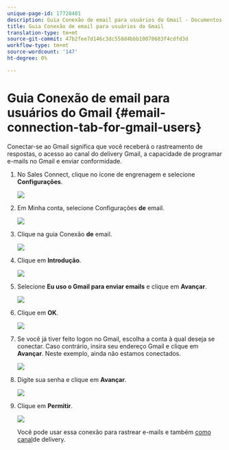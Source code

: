 ```yaml
---
unique-page-id: 17728401
description: Guia Conexão de email para usuários do Gmail - Documentos do Marketing - Documentação do produto
title: Guia Conexão de email para usuários do Gmail
translation-type: tm+mt
source-git-commit: 47b2fee7d146c3dc558d4bbb10070683f4cdfd3d
workflow-type: tm+mt
source-wordcount: '147'
ht-degree: 0%

---
```



# Guia Conexão de email para usuários do Gmail {#email-connection-tab-for-gmail-users}

Conectar-se ao Gmail significa que você receberá o rastreamento de respostas, o acesso ao canal do delivery Gmail, a capacidade de programar e-mails no Gmail e enviar conformidade.

1. No Sales Connect, clique no ícone de engrenagem e selecione **Configurações**.

   ![](assets/one.png)

1. Em Minha conta, selecione Configurações **de** email.

   ![](assets/two.png)

1. Clique na guia Conexão **de** email.

   ![](assets/three.png)

1. Clique em **Introdução**.

   ![](assets/four.png)

1. Selecione **Eu uso o Gmail para enviar emails** e clique em **Avançar**.

   ![](assets/five.png)

1. Clique em **OK**.

   ![](assets/six.png)

1. Se você já tiver feito logon no Gmail, escolha a conta à qual deseja se conectar. Caso contrário, insira seu endereço Gmail e clique em **Avançar**. Neste exemplo, ainda não estamos conectados.

   ![](assets/seven.png)

1. Digite sua senha e clique em **Avançar**.

   ![](assets/eight.png)

1. Clique em **Permitir**.

   ![](assets/nine.png)

   Você pode usar essa conexão para rastrear e-mails e também [como canal](http://docs.marketo.com/display/public/DOCS/Setting+up+Your+Delivery+Channel#SettingupYourDeliveryChannel-Gmail)de delivery.

